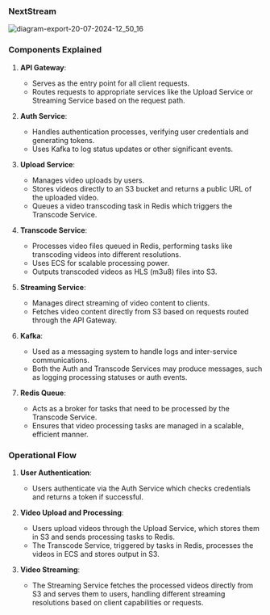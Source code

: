 ### NextStream


![diagram-export-20-07-2024-12_50_16](https://github.com/user-attachments/assets/9bf72f35-a859-4deb-9440-b736d7dd080b)






### Components Explained


1. **API Gateway**:
   - Serves as the entry point for all client requests.
   - Routes requests to appropriate services like the Upload Service or Streaming Service based on the request path.

2. **Auth Service**:
   - Handles authentication processes, verifying user credentials and generating tokens.
   - Uses Kafka to log status updates or other significant events.

3. **Upload Service**:
   - Manages video uploads by users.
   - Stores videos directly to an S3 bucket and returns a public URL of the uploaded video.
   - Queues a video transcoding task in Redis which triggers the Transcode Service.

4. **Transcode Service**:
   - Processes video files queued in Redis, performing tasks like transcoding videos into different resolutions.
   - Uses ECS for scalable processing power.
   - Outputs transcoded videos as HLS (m3u8) files into S3.

5. **Streaming Service**:
   - Manages direct streaming of video content to clients.
   - Fetches video content directly from S3 based on requests routed through the API Gateway.

6. **Kafka**:
   - Used as a messaging system to handle logs and inter-service communications.
   - Both the Auth and Transcode Services may produce messages, such as logging processing statuses or auth events.

7. **Redis Queue**:
   - Acts as a broker for tasks that need to be processed by the Transcode Service.
   - Ensures that video processing tasks are managed in a scalable, efficient manner.

### Operational Flow

1. **User Authentication**:
   - Users authenticate via the Auth Service which checks credentials and returns a token if successful.

2. **Video Upload and Processing**:
   - Users upload videos through the Upload Service, which stores them in S3 and sends processing tasks to Redis.
   - The Transcode Service, triggered by tasks in Redis, processes the videos in ECS and stores output in S3.

3. **Video Streaming**:
   - The Streaming Service fetches the processed videos directly from S3 and serves them to users, handling different streaming resolutions based on client capabilities or requests.
